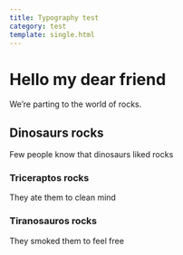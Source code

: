 ```yaml
---
title: Typography test
category: test
template: single.html
---
```


# Hello my dear friend

We’re parting to the world of rocks.

## Dinosaurs rocks

Few people know that dinosaurs liked rocks

### Triceraptos rocks

They ate them to clean mind

### Tiranosauros rocks

They smoked them to feel free